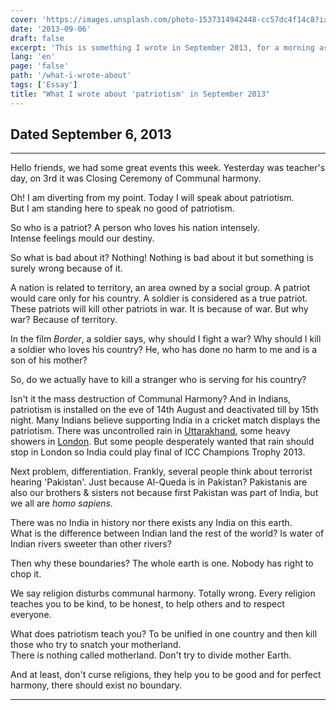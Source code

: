 ```yaml
---
cover: 'https://images.unsplash.com/photo-1537314942448-cc57dc4f14c8?ixlib=rb-0.3.5&q=80&fm=jpg&crop=entropy&cs=tinysrgb&w=1080&fit=max&ixid=eyJhcHBfaWQiOjExNzczfQ&s=53a6431af5b921574f5fe4d9461f4f64'
date: '2013-09-06'
draft: false
excerpt: 'This is something I wrote in September 2013, for a morning assembly speech, but I did not write everything and did not explain everything.  To deliver a speech, I used to pen down my thoughts on a piece of  paper — to have an idea what came to my mind.'
lang: 'en'
page: 'false'
path: '/what-i-wrote-about'
tags: ['Essay']
title: "What I wrote about 'patriotism' in September 2013"
---
```


## Dated September 6, 2013

---

Hello friends, we had some great events this week.  Yesterday was teacher's day, on 3rd it was Closing Ceremony of Communal harmony.

Oh!  I am diverting from my point.  Today I will speak about patriotism.  
But I am standing here to speak no good of patriotism.

So who is a patriot?  A person who loves his nation intensely.  
Intense feelings mould our destiny.

So what is bad about it?  Nothing!  Nothing is bad about it but something is surely wrong because of it.

A nation is related to territory, an area owned by a social group.  A patriot would care only for his country.  A soldier is considered as a true patriot.  These patriots will kill other patriots in war.  It is because of war.  But why war?  Because of territory.

In the film *Border*, a soldier says, why should I fight a war?  Why should I kill a soldier who loves his country?  He, who has done no harm to me and is a son of his mother?

So, do we actually have to kill a stranger who is serving for his country?

Isn't it the mass destruction of Communal Harmony?  And in Indians, patriotism is installed on the eve of 14th August and deactivated till by 15th night.  Many Indians believe supporting India in a cricket match displays the patriotism.  There was uncontrolled rain in [Uttarakhand](https://www.cbsnews.com/news/india-raises-flood-death-toll-reaches-5700-as-all-missing-persons-now-presumed-dead/), some heavy showers in [London](https://www.bbc.com/sport/cricket/23015551).  But some people desperately wanted that rain should stop in London so India could play final of ICC Champions Trophy 2013.

Next problem, differentiation.  Frankly, several people think about terrorist hearing 'Pakistan'.  Just because Al-Queda is in Pakistan?  Pakistanis are also our brothers & sisters not because first Pakistan was part of India, but we all are *homo sapiens*.

There was no India in history nor there exists any India on this earth.  
What is the difference between Indian land the rest of the world?  Is water of Indian rivers sweeter than other rivers?

Then why these boundaries?  The whole earth is one. Nobody has right to chop it.

We say religion disturbs communal harmony.  Totally wrong.  Every religion teaches you to be kind, to be honest, to help others and to respect everyone.

What does patriotism teach you?  To be unified in one country and then kill those who try to snatch your motherland.  
There is nothing called motherland.  Don't try to divide mother Earth.

And at least, don't curse religions, they help you to be good and for perfect harmony, there should exist no boundary.

---

